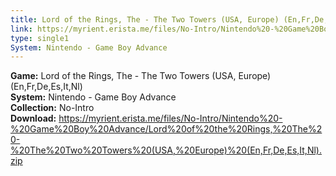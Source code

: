 ```yaml
---
title: Lord of the Rings, The - The Two Towers (USA, Europe) (En,Fr,De,Es,It,Nl)
link: https://myrient.erista.me/files/No-Intro/Nintendo%20-%20Game%20Boy%20Advance/Lord%20of%20the%20Rings,%20The%20-%20The%20Two%20Towers%20(USA,%20Europe)%20(En,Fr,De,Es,It,Nl).zip
type: single1
System: Nintendo - Game Boy Advance
---
```

<b>Game:</b> Lord of the Rings, The - The Two Towers (USA, Europe) (En,Fr,De,Es,It,Nl)<br>
<b>System:</b> Nintendo - Game Boy Advance<br>
<b>Collection:</b> No-Intro<br>
<b>Download:</b> https://myrient.erista.me/files/No-Intro/Nintendo%20-%20Game%20Boy%20Advance/Lord%20of%20the%20Rings,%20The%20-%20The%20Two%20Towers%20(USA,%20Europe)%20(En,Fr,De,Es,It,Nl).zip